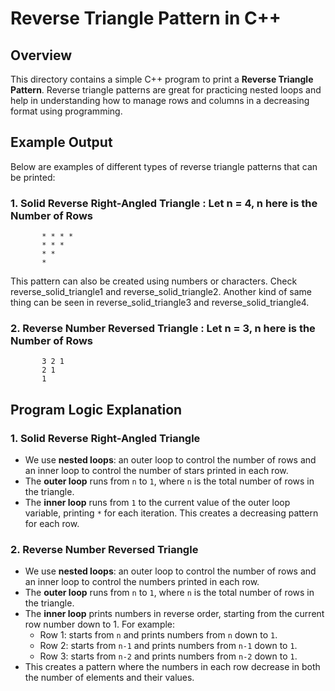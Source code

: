 # Reverse Triangle Pattern in C++

## Overview
This directory contains a simple C++ program to print a **Reverse Triangle Pattern**. Reverse triangle patterns are great for practicing nested loops and help in understanding how to manage rows and columns in a decreasing format using programming.

## Example Output
Below are examples of different types of reverse triangle patterns that can be printed:

### 1. **Solid Reverse Right-Angled Triangle** : Let n = 4, n here is the Number of Rows
```
       * * * *
       * * *
       * *
       *
```
This pattern can also be created using numbers or characters. Check reverse_solid_triangle1 and reverse_solid_triangle2.
Another kind of same thing can be seen in reverse_solid_triangle3 and reverse_solid_triangle4.

### 2. **Reverse Number Reversed Triangle** : Let n = 3, n here is the Number of Rows
```
       3 2 1
       2 1
       1
```

## Program Logic Explanation

### 1. Solid Reverse Right-Angled Triangle
- We use **nested loops**: an outer loop to control the number of rows and an inner loop to control the number of stars printed in each row.
- The **outer loop** runs from `n` to `1`, where `n` is the total number of rows in the triangle.
- The **inner loop** runs from `1` to the current value of the outer loop variable, printing `*` for each iteration. This creates a decreasing pattern for each row.

### 2. Reverse Number Reversed Triangle
- We use **nested loops**: an outer loop to control the number of rows and an inner loop to control the numbers printed in each row.
- The **outer loop** runs from `n` to `1`, where `n` is the total number of rows in the triangle.
- The **inner loop** prints numbers in reverse order, starting from the current row number down to 1. For example:
    - Row 1: starts from `n` and prints numbers from `n` down to `1`.
    - Row 2: starts from `n-1` and prints numbers from `n-1` down to `1`.
    - Row 3: starts from `n-2` and prints numbers from `n-2` down to `1`.
- This creates a pattern where the numbers in each row decrease in both the number of elements and their values.
